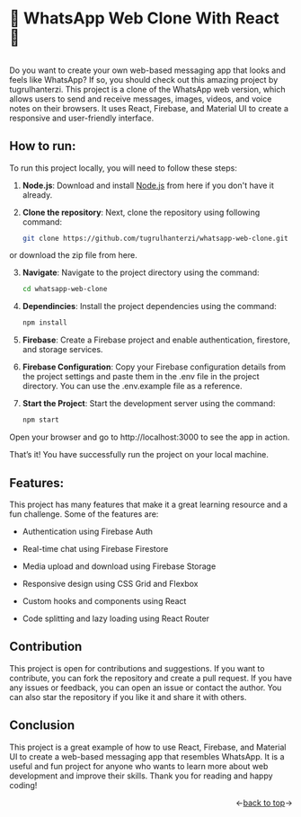 <a name="readme-top"></a>

# 📱 WhatsApp Web Clone With React 📱

######
Do you want to create your own web-based messaging app that looks and feels like WhatsApp? If so, you should check out this amazing project by tugrulhanterzi. This project is a clone of the WhatsApp web version, which allows users to send and receive messages, images, videos, and voice notes on their browsers. It uses React, Firebase, and Material UI to create a responsive and user-friendly interface.

##  How to run:

To run this project locally, you will need to follow these steps:

1. **Node.js**: Download and install [Node.js](https://nodejs.org/en/download/current) from here if you don't have it already.

2. **Clone the repository**: Next, clone the repository using following command:

   ```bash
   git clone https://github.com/tugrulhanterzi/whatsapp-web-clone.git
   ```
or download the zip file from here.

3. **Navigate**: Navigate to the project directory using the command:

   ```bash
   cd whatsapp-web-clone
   ```
   
4. **Dependincies**: Install the project dependencies using the command:

   ```bash
   npm install
   ```

5. **Firebase**: Create a Firebase project and enable authentication, firestore, and storage services.

6. **Firebase Configuration**: Copy your Firebase configuration details from the project settings and paste them in the .env file in the project directory. You can use the .env.example file as a reference.

7. **Start the Project**: Start the development server using the command:

   ```bash
   npm start
   ```
Open your browser and go to http://localhost:3000 to see the app in action.

That’s it! You have successfully run the project on your local machine.

## Features:

This project has many features that make it a great learning resource and a fun challenge. Some of the features are:

- Authentication using Firebase Auth

- Real-time chat using Firebase Firestore

- Media upload and download using Firebase Storage

- Responsive design using CSS Grid and Flexbox

- Custom hooks and components using React

- Code splitting and lazy loading using React Router


## Contribution

This project is open for contributions and suggestions. If you want to contribute, you can fork the repository and create a pull request. If you have any issues or feedback, you can open an issue or contact the author. You can also star the repository if you like it and share it with others.

## Conclusion 

This project is a great example of how to use React, Firebase, and Material UI to create a web-based messaging app that resembles WhatsApp. It is a useful and fun project for anyone who wants to learn more about web development and improve their skills. Thank you for reading and happy coding!

<p align="right"><-<a href="#readme-top">back to top</a>-></p>
